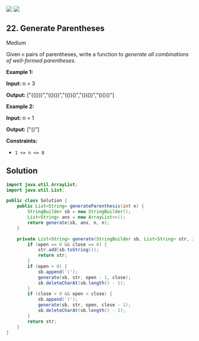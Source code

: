 [![](https://img.shields.io/github/stars/javadev/LeetCode-in-Java?label=Stars&style=flat-square)](https://github.com/javadev/LeetCode-in-Java)
[![](https://img.shields.io/github/forks/javadev/LeetCode-in-Java?label=Fork%20me%20on%20GitHub%20&style=flat-square)](https://github.com/javadev/LeetCode-in-Java/fork)

## 22\. Generate Parentheses

Medium

Given `n` pairs of parentheses, write a function to _generate all combinations of well-formed parentheses_.

**Example 1:**

**Input:** n = 3

**Output:** ["((()))","(()())","(())()","()(())","()()()"] 

**Example 2:**

**Input:** n = 1

**Output:** ["()"] 

**Constraints:**

*   `1 <= n <= 8`

## Solution

```java
import java.util.ArrayList;
import java.util.List;

public class Solution {
    public List<String> generateParenthesis(int n) {
        StringBuilder sb = new StringBuilder();
        List<String> ans = new ArrayList<>();
        return generate(sb, ans, n, n);
    }

    private List<String> generate(StringBuilder sb, List<String> str, int open, int close) {
        if (open == 0 && close == 0) {
            str.add(sb.toString());
            return str;
        }
        if (open > 0) {
            sb.append('(');
            generate(sb, str, open - 1, close);
            sb.deleteCharAt(sb.length() - 1);
        }
        if (close > 0 && open < close) {
            sb.append(')');
            generate(sb, str, open, close - 1);
            sb.deleteCharAt(sb.length() - 1);
        }
        return str;
    }
}
```